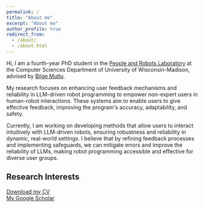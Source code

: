 ```yaml
---
permalink: /
title: "About me"
excerpt: "About me"
author_profile: true
redirect_from:
  - /about/
  - /about.html
---
```


Hi, I am a fourth-year PhD student in the [People and Robots Laboratory](https://peopleandrobots.wisc.edu/staff/kim-callie/) at the Computer Sciences Department of University of Wisconsin-Madison, advised by [Bilge Mutlu](http://bilgemutlu.com).

My research focuses on enhancing user feedback mechanisms and reliability in LLM-driven robot programming to empower non-expert users in human-robot interactions. These systems aim to enable users to give effective feedback, improving the program's accuracy, adaptability, and safety.

Currently, I am working on developing methods that allow users to interact intuitively with LLM-driven robots, ensuring robustness and reliability in dynamic, real-world settings. I believe that by refining feedback processes and implementing safeguards, we can mitigate errors and improve the reliability of LLMs, making robot programming accessible and effective for diverse user groups.

## Research Interests

[Download my CV]() \
[My Google Scholar](https://scholar.google.com/citations?user=CbMSclwAAAAJ&hl=en)
